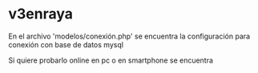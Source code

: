 # v3enraya
En el archivo 'modelos/conexión.php' se encuentra la configuración para conexión con base de datos mysql

Si quiere probarlo online en pc o en smartphone se encuentra 
